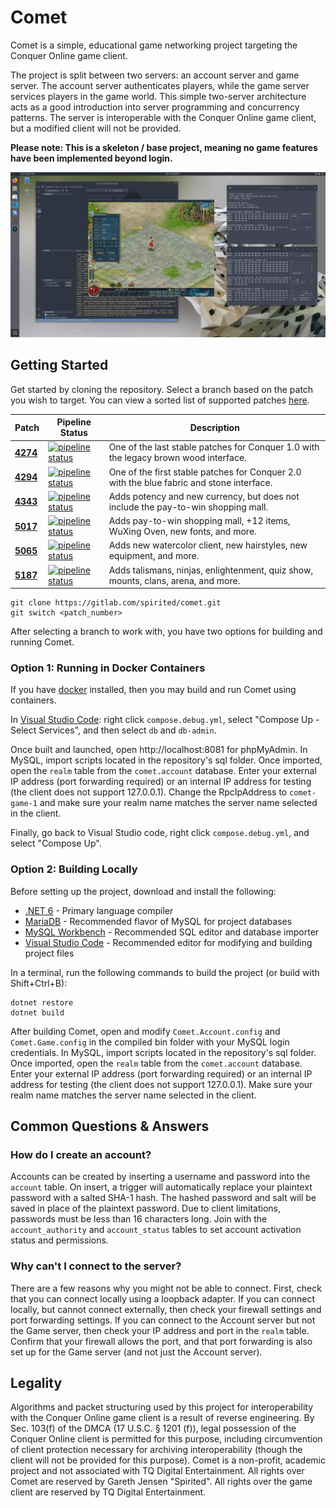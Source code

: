 # Comet

Comet is a simple, educational game networking project targeting the Conquer Online game client.

The project is split between two servers: an account server and game server. The account server authenticates players, while the game server services players in the game world. This simple two-server architecture acts as a good introduction into server programming and concurrency patterns. The server is interoperable with the Conquer Online game client, but a modified client will not be provided.

__Please note: This is a skeleton / base project, meaning no game features have been implemented beyond login.__

![Example Picture](/doc/Images/Example.jpg)

## Getting Started

Get started by cloning the repository. Select a branch based on the patch you wish to target. You can view a sorted list of supported patches [here](https://gitlab.com/spirited/comet/-/branches/all?sort=name_asc).

| Patch | Pipeline Status | Description |
| ----- | --------------- | ----------- |
| [__4274__](https://gitlab.com/spirited/comet/-/tree/4274) | [![pipeline status](https://gitlab.com/spirited/comet/badges/4274/pipeline.svg)](https://gitlab.com/spirited/comet/-/commits/4274) | One of the last stable patches for Conquer 1.0 with the legacy brown wood interface. |
| [__4294__](https://gitlab.com/spirited/comet/-/tree/4294) | [![pipeline status](https://gitlab.com/spirited/comet/badges/4294/pipeline.svg)](https://gitlab.com/spirited/comet/-/commits/4294) | One of the first stable patches for Conquer 2.0 with the blue fabric and stone interface. |
| [__4343__](https://gitlab.com/spirited/comet/-/tree/4343) | [![pipeline status](https://gitlab.com/spirited/comet/badges/4343/pipeline.svg)](https://gitlab.com/spirited/comet/-/commits/4343) | Adds potency and new currency, but does not include the pay-to-win shopping mall. |
| [__5017__](https://gitlab.com/spirited/comet/-/tree/5017) | [![pipeline status](https://gitlab.com/spirited/comet/badges/5017/pipeline.svg)](https://gitlab.com/spirited/comet/-/commits/5017) | Adds pay-to-win shopping mall, +12 items, WuXing Oven, new fonts, and more. |
| [__5065__](https://gitlab.com/spirited/comet/-/tree/5065) | [![pipeline status](https://gitlab.com/spirited/comet/badges/5065/pipeline.svg)](https://gitlab.com/spirited/comet/-/commits/5065) | Adds new watercolor client, new hairstyles, new equipment, and more. |
| [__5187__](https://gitlab.com/spirited/comet/-/tree/5187) | [![pipeline status](https://gitlab.com/spirited/comet/badges/5187/pipeline.svg)](https://gitlab.com/spirited/comet/-/commits/5187) | Adds talismans, ninjas, enlightenment, quiz show, mounts, clans, arena, and more. |

```
git clone https://gitlab.com/spirited/comet.git
git switch <patch_number> 
```

After selecting a branch to work with, you have two options for building and running Comet.

### Option 1: Running in Docker Containers

If you have [docker](https://www.docker.com/products/docker-desktop/) installed, then you may build and run Comet using containers. 

In [Visual Studio Code](https://code.visualstudio.com/): right click `compose.debug.yml`, select "Compose Up - Select Services", and then select `db` and `db-admin`. 

Once built and launched, open http://localhost:8081 for phpMyAdmin. In MySQL, import scripts located in the repository's sql folder. Once imported, open the `realm` table from the `comet.account` database. Enter your external IP address (port forwarding required) or an internal IP address for testing (the client does not support 127.0.0.1). Change the RpcIpAddress to `comet-game-1` and make sure your realm name matches the server name selected in the client.

Finally, go back to Visual Studio code, right click `compose.debug.yml`, and select "Compose Up".

### Option 2: Building Locally

Before setting up the project, download and install the following:

* [.NET 6](https://dotnet.microsoft.com/download) - Primary language compiler
* [MariaDB](https://mariadb.org/) - Recommended flavor of MySQL for project databases 
* [MySQL Workbench](https://dev.mysql.com/downloads/workbench/) - Recommended SQL editor and database importer
* [Visual Studio Code](https://code.visualstudio.com/) - Recommended editor for modifying and building project files

In a terminal, run the following commands to build the project (or build with Shift+Ctrl+B):

```
dotnet restore
dotnet build
```

After building Comet, open and modify `Comet.Account.config` and `Comet.Game.config` in the compiled bin folder with your MySQL login credentials. In MySQL, import scripts located in the repository's sql folder. Once imported, open the `realm` table from the `comet.account` database. Enter your external IP address (port forwarding required) or an internal IP address for testing (the client does not support 127.0.0.1). Make sure your realm name matches the server name selected in the client.

## Common Questions & Answers

### How do I create an account?

Accounts can be created by inserting a username and password into the `account` table. On insert, a trigger will automatically replace your plaintext password with a salted SHA-1 hash. The hashed password and salt will be saved in place of the plaintext password. Due to client limitations, passwords must be less than 16 characters long. Join with the `account_authority` and `account_status` tables to set account activation status and permissions.


### Why can't I connect to the server?

There are a few reasons why you might not be able to connect. First, check that you can connect locally using a loopback adapter. If you can connect locally, but cannot connect externally, then check your firewall settings and port forwarding settings. If you can connect to the Account server but not the Game server, then check your IP address and port in the `realm` table. Confirm that your firewall allows the port, and that port forwarding is also set up for the Game server (and not just the Account server).

## Legality

Algorithms and packet structuring used by this project for interoperability with the Conquer Online game client is a result of reverse engineering. By Sec. 103(f) of the DMCA (17 U.S.C. § 1201 (f)), legal possession of the Conquer Online client is permitted for this purpose, including circumvention of client protection necessary for archiving interoperability (though the client will not be provided for this purpose). Comet is a non-profit, academic project and not associated with TQ Digital Entertainment. All rights over Comet are reserved by Gareth Jensen "Spirited". All rights over the game client are reserved by TQ Digital Entertainment.
